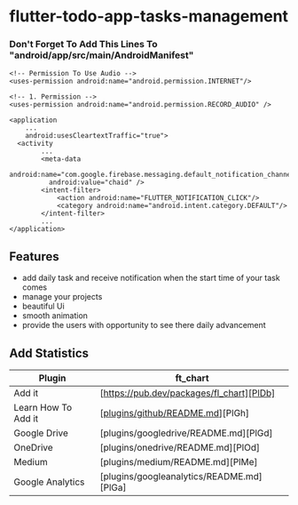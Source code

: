 # flutter-todo-app-tasks-management

<h3> Don't Forget To Add This Lines To "android/app/src/main/AndroidManifest"</h3>
    <!-- Permission Notification-->
    <uses-permission android:name="android.permission.POST_NOTIFICATIONS"/>
    
    <!-- Permission To Use Audio -->
    <uses-permission android:name="android.permission.INTERNET"/>

    <!-- 1. Permission -->
    <uses-permission android:name="android.permission.RECORD_AUDIO" />
    
    <application
        ...
        android:usesCleartextTraffic="true">
      <activity
            ...
            <meta-data
              android:name="com.google.firebase.messaging.default_notification_channel_id"
              android:value="chaid" />
            <intent-filter>
                <action android:name="FLUTTER_NOTIFICATION_CLICK"/>
                <category android:name="android.intent.category.DEFAULT"/>
            </intent-filter>
            ...
    </application>

## Features

- add daily task and receive notification when the start time of your task comes
- manage your projects 
- beautiful Ui
- smooth animation
- provide the users with opportunity to see there daily advancement 

## Add Statistics
| Plugin | ft_chart |
| ------ | ------ |
| Add it | [https://pub.dev/packages/fl_chart][PlDb] |
| Learn How To Add it | [[plugins/github/README.md](https://github.com/imaNNeoFighT/fl_chart/blob/master/repo_files/documentations/bar_chart.md)][PlGh] |
| Google Drive | [plugins/googledrive/README.md][PlGd] |
| OneDrive | [plugins/onedrive/README.md][PlOd] |
| Medium | [plugins/medium/README.md][PlMe] |
| Google Analytics | [plugins/googleanalytics/README.md][PlGa] |
